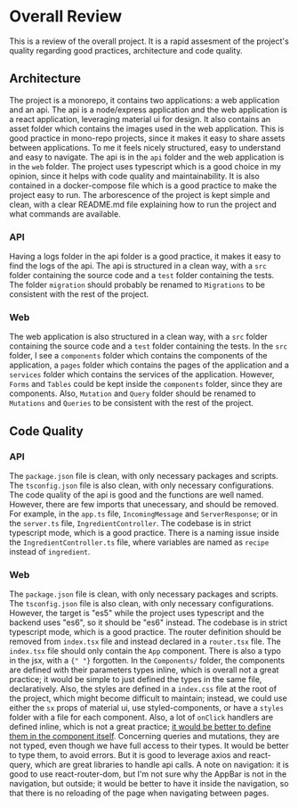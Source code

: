 # Overall Review
This is a review of the overall project. It is a rapid assesment of the project's quality regarding good practices, architecture and code quality.

## Architecture
The project is a monorepo, it contains two applications: a web application and an api. The api is a node/express application and the web application is a react application, leveraging material ui for design.
It also contains an asset folder which contains the images used in the web application. This is good practice in mono-repo projects, since it makes it easy to share assets between applications.
To me it feels nicely structured, easy to understand and easy to navigate. The api is in the `api` folder and the web application is in the `web` folder.
The project uses typescript which is a good choice in my opinion, since it helps with code quality and maintainability.
It is also contained in a docker-compose file which is a good practice to make the project easy to run.
The arborescence of the project is kept simple and clean, with a clear README.md file explaining how to run the project and what commands are available.


### API
Having a logs folder in the api folder is a good practice, it makes it easy to find the logs of the api.
The api is structured in a clean way, with a `src` folder containing the source code and a `test` folder containing the tests.
The folder `migration` should probably be renamed to `Migrations` to be consistent with the rest of the project.

### Web
The web application is also structured in a clean way, with a `src` folder containing the source code and a `test` folder containing the tests.
In the `src` folder, I see a `components` folder which contains the components of the application, a `pages` folder which contains the pages of the application and a `services` folder which contains the services of the application. However, `Forms` and `Tables` could be kept inside the `components` folder, since they are components.
Also, `Mutation` and `Query` folder should be renamed to `Mutations` and `Queries` to be consistent with the rest of the project.

## Code Quality
### API
The `package.json` file is clean, with only necessary packages and scripts. The `tsconfig.json` file is also clean, with only necessary configurations.
The code quality of the api is good and the functions are well named. However, there are few imports that unecessary, and should be removed.
For example, in the `app.ts` file, `IncomingMessage` and `ServerResponse`; or in the `server.ts` file, `IngredientController`. 
The codebase is in strict typescript mode, which is a good practice. 
There is a naming issue inside the `IngredientController.ts` file, where variables are named as `recipe` instead of `ingredient`.

### Web
The `package.json` file is clean, with only necessary packages and scripts. The `tsconfig.json` file is also clean, with only necessary configurations. However, the target is "es5" while the project uses typescript and the backend uses "es6", so it should be "es6" instead.
The codebase is in strict typescript mode, which is a good practice. 
The router definition should be removed from `index.tsx` file and instead declared in a `router.tsx` file. The `index.tsx` file should only contain the `App` component. There is also a typo in the jsx, with a `{" "}` forgotten.
In the `Components/` folder, the components are defined with their parameters types inline, which is overall not a great practice; it would be simple to just defined the types in the same file, declaratively.
Also, the styles are defined in a `index.css` file at the root of the project, which might become difficult to maintain; instead, we could use either the `sx` props of material ui, use styled-components, or have a `styles` folder with a file for each component.
Also, a lot of `onClick` handlers are defined inline, which is not a great practice; [it would be better to define them in the component itself](https://stackoverflow.com/questions/50350202/when-to-use-inline-function-on-button-onclick-event-javascript-react-js).
Concerning queries and mutations, they are not typed, even though we have full access to their types. It would be better to type them, to avoid errors.
But it is good to leverage axios and react-query, which are great libraries to handle api calls.
A note on navigation: it is good to use react-router-dom, but I'm not sure why the AppBar is not in the navigation, but outside; it would be better to have it inside the navigation, so that there is no reloading of the page when navigating between pages.